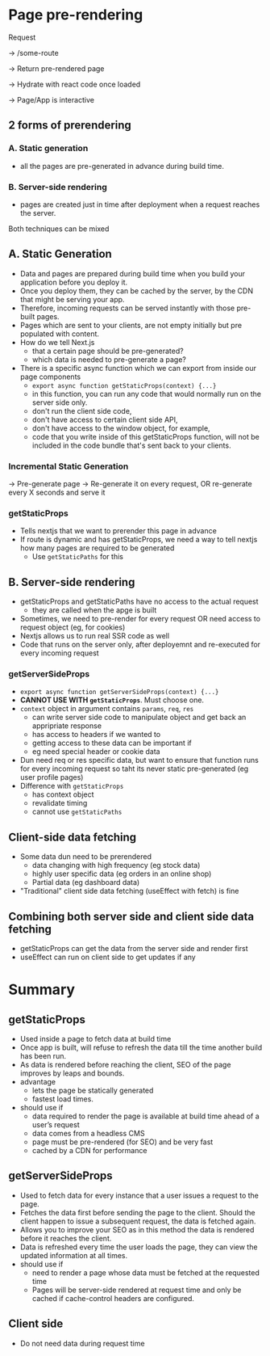 # Page pre-rendering

Request

-> /some-route

-> Return pre-rendered page

-> Hydrate with react code once loaded

-> Page/App is interactive

## 2 forms of prerendering

### A. Static generation

- all the pages are pre-generated in advance during build time.

### B. Server-side rendering

- pages are created just in time after deployment when a request reaches the server.

Both techniques can be mixed

## A. Static Generation

- Data and pages are prepared during build time when you build your application before you deploy it.
- Once you deploy them, they can be cached by the server, by the CDN that might be serving your app.
- Therefore, incoming requests can be served instantly with those pre-built pages.
- Pages which are sent to your clients, are not empty initially but pre populated with content.
- How do we tell Next.js
  - that a certain page should be pre-generated?
  - which data is needed to pre-generate a page?
- There is a specific async function which we can export from inside our page components
  - `export async function getStaticProps(context) {...}`
  - in this function, you can run any code that would normally run on the server side only.
  - don't run the client side code,
  - don't have access to certain client side API,
  - don't have access to the window object, for example,
  - code that you write inside of this getStaticProps function, will not be included in the code bundle that's sent back to your clients.

### Incremental Static Generation

-> Pre-generate page
-> Re-generate it on every request, OR re-generate every X seconds and serve it

### getStaticProps

- Tells nextjs that we want to prerender this page in advance
- If route is dynamic and has getStaticProps, we need a way to tell nextjs how many pages are required to be generated
  - Use `getStaticPaths` for this

## B. Server-side rendering

- getStaticProps and getStaticPaths have no access to the actual request
  - they are called when the apge is built
- Sometimes, we need to pre-render for every request OR need access to request object (eg, for cookies)
- Nextjs allows us to run real SSR code as well
- Code that runs on the server only, after deployemnt and re-executed for every incoming request

### getServerSideProps

- `export async function getServerSideProps(context) {...}`
- **CANNOT USE WITH `getStaticProps`**. Must choose one.
- `context` object in argument contains `params`, `req`, `res`
  - can write server side code to manipulate object and get back an appripriate response
  - has access to headers if we wanted to
  - getting access to these data can be important if
  - eg need special header or cookie data
- Dun need req or res specific data, but want to ensure that function runs for every incoming request so taht its never static pre-generated (eg user profile pages)
- Difference with `getStaticProps`
  - has context object
  - revalidate timing
  - cannot use `getStaticPaths`

## Client-side data fetching

- Some data dun need to be prerendered
  - data changing with high frequency (eg stock data)
  - highly user specific data (eg orders in an online shop)
  - Partial data (eg dashboard data)
- "Traditional" client side data fetching (useEffect with fetch) is fine

## Combining both server side and client side data fetching
- getStaticProps can get the data from the server side and render first
- useEffect can run on client side to get updates if any

# Summary

## getStaticProps
- Used inside a page to fetch data at build time
- Once app is built, will refuse to refresh the data till the time another build has been run.
- As data is rendered before reaching the client, SEO of the page improves by leaps and bounds.
- advantage 
  - lets the page be statically generated
  - fastest load times.
- should use if
  - data required to render the page is available at build time ahead of a user’s request
  - data comes from a headless CMS
  - page must be pre-rendered (for SEO) and be very fast 
  - cached by a CDN for performance

## getServerSideProps
- Used to fetch data for every instance that a user issues a request to the page.
- Fetches the data first before sending the page to the client. Should the client happen to issue a subsequent request, the data is fetched again.
- Allows you to improve your SEO as in this method the data is rendered before it reaches the client.
- Data is refreshed every time the user loads the page, they can view the updated information at all times.
- should use if
  - need to render a page whose data must be fetched at the requested time
  - Pages will be server-side rendered at request time and only be cached if cache-control headers are configured.

## Client side
- Do not need data during request time
